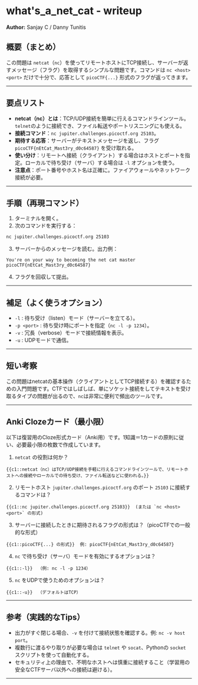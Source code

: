 # what's\_a\_net\_cat - writeup

**Author:** Sanjay C / Danny Tunitis

## 概要（まとめ）

この問題は `netcat`（`nc`）を使ってリモートホストにTCP接続し、サーバーが返すメッセージ（フラグ）を取得するシンプルな問題です。コマンドは `nc <host> <port>` だけで十分で、応答として `picoCTF{...}` 形式のフラグが返ってきます。

---

## 要点リスト

* **netcat（nc）とは**：TCP/UDP接続を簡単に行えるコマンドラインツール。`telnet`のように接続でき、ファイル転送やポートリスニングにも使える。
* **接続コマンド**：`nc jupiter.challenges.picoctf.org 25103`。
* **期待する応答**：サーバーがテキストメッセージを返し、フラグ `picoCTF{nEtCat_Mast3ry_d0c64587}` を受け取れる。
* **使い分け**：リモートへ接続（クライアント）する場合はホストとポートを指定。ローカルで待ち受け（サーバ）する場合は `-l` オプションを使う。
* **注意点**：ポート番号やホスト名は正確に。ファイアウォールやネットワーク接続が必要。

---

## 手順（再現コマンド）

1. ターミナルを開く。
2. 次のコマンドを実行する：

```bash
nc jupiter.challenges.picoctf.org 25103
```

3. サーバーからのメッセージを読む。出力例：

```
You're on your way to becoming the net cat master
picoCTF{nEtCat_Mast3ry_d0c64587}
```

4. フラグを回収して提出。

---

## 補足（よく使うオプション）

* `-l` : 待ち受け（listen）モード（サーバーを立てる）。
* `-p <port>` : 待ち受け時にポートを指定（`nc -l -p 1234`）。
* `-v` : 冗長（verbose）モードで接続情報を表示。
* `-u` : UDPモードで通信。

---

## 短い考察

この問題はnetcatの基本操作（クライアントとしてTCP接続する）を確認するための入門問題です。CTFではしばしば、単にソケット接続をしてテキストを受け取るタイプの問題が出るので、`nc`は非常に便利で頻出のツールです。

---

## Anki Clozeカード（最小限）

以下は復習用のCloze形式カード（Anki用）です。1知識＝1カードの原則に従い、必要最小限の枚数で作成しています。

1. `netcat` の役割は何か？

```
{{c1::netcat（nc）はTCP/UDP接続を手軽に行えるコマンドラインツールで、リモートホストへの接続やローカルでの待ち受け、ファイル転送などに使われる。}}
```

2. リモートホスト `jupiter.challenges.picoctf.org` のポート `25103` に接続するコマンドは？

```
{{c1::nc jupiter.challenges.picoctf.org 25103}}  (または `nc <host> <port>` の形式)
```

3. サーバーに接続したときに期待されるフラグの形式は？（picoCTFでの一般的な形式）

```
{{c1::picoCTF{...} の形式}}  例: picoCTF{nEtCat_Mast3ry_d0c64587}
```

4. `nc` で待ち受け（サーバ）モードを有効にするオプションは？

```
{{c1::-l}}  （例: nc -l -p 1234）
```

5. `nc` をUDPで使うためのオプションは？

```
{{c1::-u}}  （デフォルトはTCP）
```

---

## 参考（実践的なTips）

* 出力がすぐ閉じる場合、`-v` を付けて接続状態を確認する。例: `nc -v host port`。
* 複数行に渡るやり取りが必要な場合は `telnet` や `socat`、Pythonの `socket` スクリプトを使って自動化する。
* セキュリティ上の理由で、不明なホストへは慎重に接続すること（学習用の安全なCTFサーバ以外への接続は避ける）。

---
